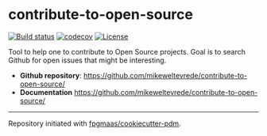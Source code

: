 # contribute-to-open-source

[![Build status](https://img.shields.io/github/actions/workflow/status/mikeweltevrede/contribute-to-open-source/main.yml?branch=main)](https://github.com/mikeweltevrede/contribute-to-open-source/actions/workflows/main.yml?query=branch%3Amain)
[![codecov](https://codecov.io/gh/mikeweltevrede/contribute-to-open-source/branch/main/graph/badge.svg)](https://codecov.io/gh/mikeweltevrede/contribute-to-open-source)
[![License](https://img.shields.io/github/license/mikeweltevrede/contribute-to-open-source)](https://img.shields.io/github/license/mikeweltevrede/contribute-to-open-source)

Tool to help one to contribute to Open Source projects. Goal is to search Github for open issues that might be interesting.

- **Github repository**: <https://github.com/mikeweltevrede/contribute-to-open-source/>
- **Documentation** <https://github.com/mikeweltevrede/contribute-to-open-source/>

---

Repository initiated with [fpgmaas/cookiecutter-pdm](https://github.com/fpgmaas/cookiecutter-pdm).
